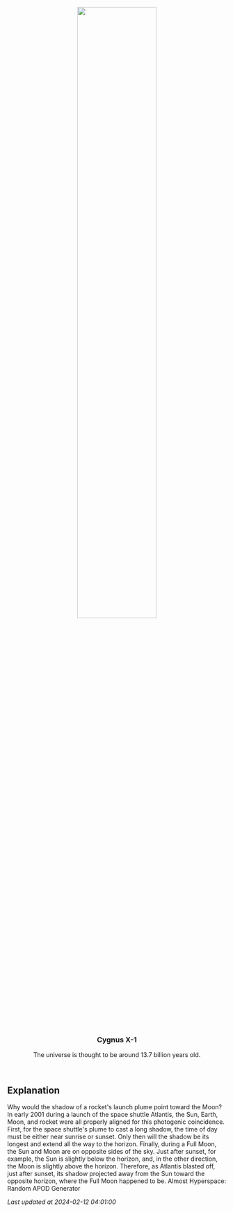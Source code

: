<p align='center'>
    <img src='https://apod.nasa.gov/apod/image/2402/sts98plume_nasa_960.jpg' width='60%' />
    <h3 align="center">Cygnus X-1</h3>
    <p align="center">The universe is thought to be around 13.7 billion years old.</p>
</p>
<br/>

Explanation
--
Why would the shadow of a rocket's launch plume point toward the Moon?  In early 2001 during a launch of the space shuttle Atlantis, the Sun, Earth, Moon, and rocket were all properly aligned for this photogenic coincidence.  First, for the space shuttle's plume to cast a long shadow, the time of day must be either near sunrise or sunset.  Only then will the shadow be its longest and extend all the way to the horizon.  Finally, during a Full Moon, the Sun and Moon are on opposite sides of the sky.  Just after sunset, for example, the Sun is slightly below the horizon, and, in the other direction, the Moon is slightly above the horizon.  Therefore, as Atlantis blasted off, just after sunset, its shadow projected away from the Sun toward the opposite horizon, where the Full Moon happened to be.    Almost Hyperspace: Random APOD Generator


*Last updated at 2024-02-12 04:01:00*
